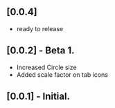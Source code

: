 ## [0.0.4]
* ready to release


## [0.0.2] - Beta 1.
* Increased Circle size
* Added scale factor on tab icons


## [0.0.1] - Initial.
